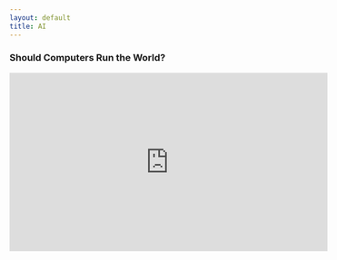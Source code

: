 ```yaml
---
layout: default
title: AI
---
```


### Should Computers Run the World?

<iframe width="560" height="315" src="https://www.youtube-nocookie.com/embed/Rzhpf1Ai7Z4" title="YouTube video player" frameborder="0" allow="accelerometer; autoplay; clipboard-write; encrypted-media; gyroscope; picture-in-picture" allowfullscreen></iframe>
